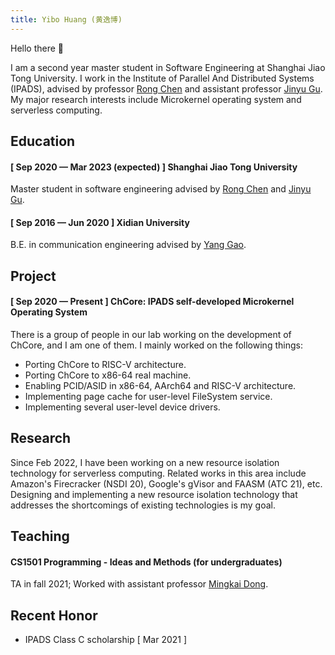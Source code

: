 ```yaml
---
title: Yibo Huang (黄逸博)
---
```


Hello there 👋

I am a second year master student in Software Engineering at Shanghai Jiao Tong University. I work in the Institute of Parallel And Distributed Systems (IPADS), advised by professor [Rong Chen](https://ipads.se.sjtu.edu.cn/pub/members/rong_chen) and assistant professor [Jinyu Gu](https://ipads.se.sjtu.edu.cn/pub/members/jinyu_gu). My major research interests include Microkernel operating system and serverless computing.

## Education
#### [ Sep 2020 — Mar 2023 (expected) ] Shanghai Jiao Tong University
Master student in software engineering advised by [Rong Chen](https://ipads.se.sjtu.edu.cn/pub/members/rong_chen) and [Jinyu Gu](https://ipads.se.sjtu.edu.cn/pub/members/jinyu_gu).

#### [ Sep 2016 — Jun 2020 ] Xidian University
B.E. in communication engineering advised by [Yang Gao](https://web.xidian.edu.cn/gaoyang/index.html).

## Project
#### [ Sep 2020 — Present ] ChCore: IPADS self-developed Microkernel Operating System
There is a group of people in our lab working on the development of ChCore, and I am one of them. I mainly worked on the following things:

* Porting ChCore to RISC-V architecture.
* Porting ChCore to x86-64 real machine.
* Enabling PCID/ASID in x86-64, AArch64 and RISC-V architecture.
* Implementing page cache for user-level FileSystem service.
* Implementing several user-level device drivers.

## Research
Since Feb 2022, I have been working on a new resource isolation technology for serverless computing. Related works in this area include Amazon's Firecracker (NSDI 20), Google's gVisor and FAASM (ATC 21), etc. Designing and implementing a new resource isolation technology that addresses the shortcomings of existing technologies is my goal.

## Teaching
#### CS1501 Programming - Ideas and Methods (for undergraduates)
TA in fall 2021; Worked with assistant professor [Mingkai Dong](https://dong.mk/).

## Recent Honor
* IPADS Class C scholarship  [ Mar 2021 ]
